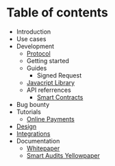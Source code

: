# Table of contents

* Introduction
* Use cases
* Development
  * [Protocol](development/protocol.md)
  * Getting started
  * Guides
    * Signed Request
  * [Javacript Library](development/javacript-library.md)
  * API referrences
    * [Smart Contracts](https://github.com/RequestNetwork/requestNetwork/tree/master/packages/requestNetworkSmartContracts/)
* Bug bounty
* Tutorials
  * [Online Payments](tutorials/online-payments.md)
* [Design](design.md)
* [Integrations](integrations.md)
* Documentation
  * [Whitepaper](http://google.in)
  * [Smart Audits Yellowpaper](https://request.network/assets/pdf/request_yellowpaper_smart_audits.pdf)

